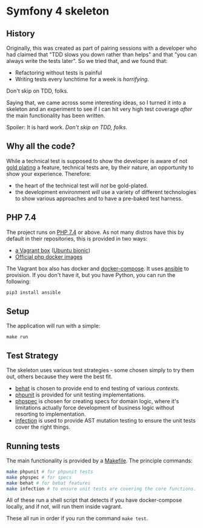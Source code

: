 # Symfony 4 skeleton

## History

Originally, this was created as part of pairing sessions with a developer who had claimed that "TDD slows you down rather than helps" and that "you can always write the tests later". So we tried that, and we found that:

* Refactoring without tests is painful
* Writing tests every lunchtime for a week is _horrifying_.

Don't skip on TDD, folks.

Saying that, we came across some interesting ideas, so I turned it into a skeleton and an experiment to see if I can hit very high test coverage _after_ the main functionality has been written.

Spoiler: It is hard work. _Don't skip on TDD, folks._

## Why all the code?
While a technical test is supposed to show the developer is aware of not [gold plating][gold_plating] a feature, technical tests are, by their nature, an opportunity to show your experience. Therefore:
- the heart of the technical test will _not_ be gold-plated.
- the development environment _will_ use a variety of different technologies to show various approaches and to have a pre-baked test harness.

## PHP 7.4
The project runs on [PHP 7.4][php74] or above. As not many distros have this by default in their repositories, this is provided in two ways:
- [a Vagrant box][vagrant] ([Ubuntu bionic][bionic])
- [Official php docker images][docker_php]

The Vagrant box also has docker and [docker-compose][docker_compose]. It uses [ansible][ansible] to provision. If you don't have it, but you have Python, you can run the following:

```bash
pip3 install ansible
```

## Setup

The application will run with a simple:

```
make run
```

## Test Strategy
The skeleton uses various test strategies - some chosen simply to try them out, others because they were the best fit.

* [behat][behat] is chosen to provide end to end testing of various _contexts_.
* [phpunit][phpunit] is provided for unit testing implementations.
* [phpspec][phpspec] is chosen for creating specs for domain logic, where it's limitations actually force development of business logic without resorting to implementation.
* [infection][infection] is used to provide AST mutation testing to ensure the unit tests cover the right things.

## Running tests

The main functionality is provided by a [Makefile](./Makefile). The principle commands:

```bash
make phpunit # for phpunit tests
make phpspec # for specs
make behat # for behat features
make infection # to ensure unit tests are covering the core functions.
```

All of these run a shell script that detects if you have docker-compose locally, and if not, will run them inside vagrant.

These all run in order if you run the command `make test`. 

[docker_php]: https://hub.docker.com/_/php/
[docker_compose]: https://docs.docker.com/compose/
[php74]: https://www.php.net/manual/en/migration74.php
[behat]: https://behat.org/en/latest/
[phpunit]: https://phpunit.de/
[phpspec]: https://www.phpspec.net/en/stable/
[infection]: https://infection.github.io/
[vagrant]: https://www.vagrantup.com/
[ansible]: https://docs.ansible.com/
[bionic]: https://app.vagrantup.com/hashicorp/boxes/bionic64
[gold_plating]: https://dzone.com/articles/the-challenge-successful-design-v-gold-plating